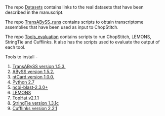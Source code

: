 The repo [Datasets](./Datasets) contains links to the real datasets that have been described in the manuscript.
     
The repo [TransABySS_runs](./TransABySS_runs) contains scripts to obtain transcriptome assemblies that have been used as input to ChopStitch.
       
The repo [Tools_evaluation](./Tools_evaluation) contains scripts to run ChopStitch, LEMONS, StringTie and Cufflinks. It also has the scripts used to evaluate the output of each tool.     
      
Tools to install -

1) [TransABySS version 1.5.3.](http://www.bcgsc.ca/platform/bioinfo/software/trans-abyss/releases/1.5.3)
2) [ABySS version 1.5.2.](http://www.bcgsc.ca/platform/bioinfo/software/abyss/releases/1.5.2)
3) [ntCard version 1.0.0.](http://www.bcgsc.ca/platform/bioinfo/software/ntcard)
4) [Python 2.7](https://www.python.org/download/releases/2.7/)
5) [ncbi-blast-2.3.0+](ftp://ftp.ncbi.nlm.nih.gov/blast/executables/blast+/2.3.0/)
6) [LEMONS](http://lifeserv.bgu.ac.il/wb/dmishmar/pages/lemons.php)
7) [TopHat v2.1.1](https://ccb.jhu.edu/software/tophat/tutorial.shtml)
8) [StringTie version 1.3.1c](https://ccb.jhu.edu/software/stringtie/index.shtml)
9) [Cufflinks version 2.2.1](http://cole-trapnell-lab.github.io/cufflinks/)
 
